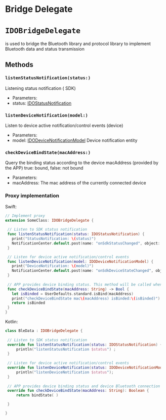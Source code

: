 # Bridge Delegate 


# `IDOBridgeDelegate`

 is used to bridge the Bluetooth library and protocol library to implement Bluetooth data and status transmission 

## Methods

### `listenStatusNotification(status:)`

Listening status notification ( SDK)

 - Parameters:
 - status: [IDOStatusNotification](../model/IDOStatusNotification.md)

### `listenDeviceNotification(model:)`

Listen to device active notification/control events (device)

 - Parameters:
 - model: [IDODeviceNotificationModel](../model/IDODeviceNotificationModel.md) Device notification entity 

### `checkDeviceBindState(macAddress:)`

Query the binding status according to the device macAddress (provided by the APP) true: bound, false: not bound 

 - Parameters: 
 - macAddress: The mac address of the currently connected device 



### Proxy implementation 

Swift:

```swift
// Implement proxy 
extension SomeClass: IDOBridgeDelegate {
 
 // Listen to SDK status notification 
 func listenStatusNotification(status: IDOStatusNotification) {
   print("StatusNotification: \(status)")
   NotificationCenter.default.post(name: "onSdkStatusChanged", object: status)
 }

 // Listen for device active notification/control events
 func listenDeviceNotification(model: IDODeviceNotificationModel) {
   print("DeviceNotification: \(model)")
   NotificationCenter.default.post(name: "onSdkDeviceStateChanged", object : model)
 }
 
 // APP provides device binding status. This method will be called when the device is connected via Bluetooth. How to return true will lead to quick configuration (get device menu, device information, third-level version number, update watch time, etc.) 
 func checkDeviceBindState(macAddress: String) -> Bool {
   let isBinded = UserDefaults.standard.isBind(macAddress)
   print("checkDeviceBindState mac\(macAddress) isBinded:\(isBinded)")
   return isBinded
 } 
}

```

Kotlin:

```kotlin
class BleData : IDOBridgeDelegate {
 
 // Listen to SDK status notification 
 override fun listenStatusNotification(status: IDOStatusNotification) {
	 println("listenStatusNotification $status") ;
 }
 
 // Listen for device active notification/control events
 override fun listenDeviceNotification(status: IDODeviceNotificationModel) {
	 println("listenDeviceNotification $status");
 }
 
 // APP provides device binding status and device Bluetooth connection This method will be called. How to return true will lead to quick configuration (get device menu, device information, third-level version number, update watch time, etc.) 
 override fun checkDeviceBindState(macAddress: String): Boolean {
	 return bindState( )

 }

}
```

